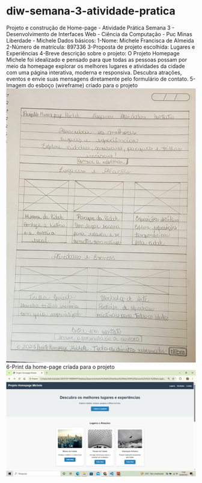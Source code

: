 # diw-semana-3-atividade-pratica
Projeto e construção de Home-page - Atividade Prática Semana 3 - Desenvolvimento de Interfaces Web - Ciência da Computação - Puc Minas Liberdade - Michele
Dados básicos:
1-Nome: Michele Francisca de Almeida
2-Número de matrícula: 897336
3-Proposta de projeto escolhida: Lugares e Experiências
4-Breve descrição sobre o projeto: O Projeto Homepage Michele foi idealizado e pensado para que todas as pessoas possam por meio da homepage explorar os melhores lugares e atividades da cidade com uma página interativa, moderna e responsiva. Descubra atrações, eventos e envie suas mensagens diretamente pelo formulário de contato.
5-Imagem do esboço (wireframe) criado para o projeto
![wireframe1homepage](wireframe1homepage.png)
6-Print da home-page criada para o projeto
![printpaginahomepage](printpaginahomepage.png)